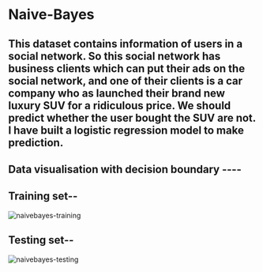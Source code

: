 # Naive-Bayes

## This dataset contains information of users in a social network. So this social network has business clients which can put their ads on the social network, and one of their clients is a car company who as launched their brand new luxury SUV for a ridiculous price. We should predict whether the user bought the SUV are not. I have built a logistic regression model to make prediction.

## Data visualisation with decision boundary ----

## Training set--

![naivebayes-training](https://user-images.githubusercontent.com/40026126/44227148-8a832780-a1af-11e8-8ef5-b1e3858587db.PNG)


## Testing set--

![naivebayes-testing](https://user-images.githubusercontent.com/40026126/44227229-ba322f80-a1af-11e8-9aaf-888c5bcc42cb.PNG)
